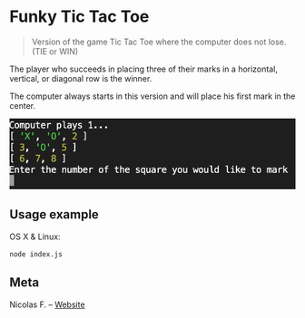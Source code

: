 # Funky Tic Tac Toe

> Version of the game Tic Tac Toe where the computer does not lose. (TIE or WIN)

The player who succeeds in placing three of their marks in a horizontal,
vertical, or diagonal row is the winner.

The computer always starts in this version and will place his first mark in the
center.

![](https://github.com/funkycrash/tictactoe/blob/master/tictactoe.png)

## Usage example

OS X & Linux:

```sh
node index.js
```

## Meta

Nicolas F. – [Website](https://nicolasfunke.com)
